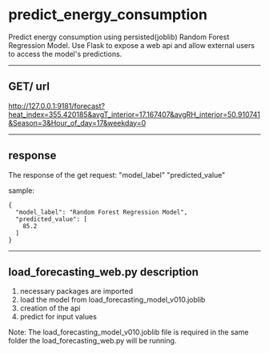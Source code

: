 # predict_energy_consumption
Predict energy consumption using persisted(joblib) Random Forest Regression Model. Use Flask to expose a web api and allow external users to access the model's predictions.


--------------------------------------------
GET/ url 
--------------------------------------------

http://127.0.0.1:9181/forecast?heat_index=355.420185&avgT_interior=17.167407&avgRH_interior=50.910741&Season=3&Hour_of_day=17&weekday=0

--------------------------------------------
response 
--------------------------------------------
The response of the get request:
"model_label"
"predicted_value"
	
	
sample:
```
{
  "model_label": "Random Forest Regression Model", 
  "predicted_value": [
    85.2
  ]
}
```
--------------------------------------------
load_forecasting_web.py description
--------------------------------------------

1. necessary packages are imported
2. load the model from load_forecasting_model_v010.joblib
3. creation of the api
4. predict for input values 

Note:
The load_forecasting_model_v010.joblib file is required in the same folder the load_forecasting_web.py will be running.
